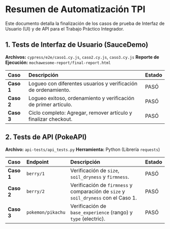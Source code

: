 
# Resumen de Automatización TPI

Este documento detalla la finalización de los casos de prueba de Interfaz de Usuario (UI) y de API para el Trabajo Práctico Integrador.

## 1. Tests de Interfaz de Usuario (SauceDemo)

**Archivos:** `cypress/e2e/caso1.cy.js`, `caso2.cy.js`, `caso3.cy.js`
**Reporte de Ejecución:** `mochawesome-report/final-report.html`

| Caso | Descripción | Estado |
| :--- | :--- | :--- |
| **Caso 1** | Logueo con diferentes usuarios y verificación de ordenamiento. | PASÓ |
| **Caso 2** | Logueo exitoso, ordenamiento y verificación de primer artículo. | PASÓ |
| **Caso 3** | Ciclo completo: Agregar, remover artículo y finalizar checkout. | PASÓ |

## 2. Tests de API (PokeAPI)

**Archivo:** `api-tests/api_tests.py`
**Herramienta:** Python (Librería `requests`)

| Caso | Endpoint | Descripción | Estado |
| :--- | :--- | :--- | :--- |
| **Caso 1** | `berry/1` | Verificación de `size`, `soil_dryness` y `firmness`. | PASÓ |
| **Caso 2** | `berry/2` | Verificación de `firmness` y comparación de `size` y `soil_dryness` con el Caso 1. | PASÓ |
| **Caso 3** | `pokemon/pikachu` | Verificación de `base_experience` (rango) y `type` (electric). | PASÓ |